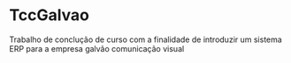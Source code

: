 # TccGalvao
Trabalho de conclução de curso com a finalidade de introduzir um sistema ERP para a empresa galvão comunicação visual
